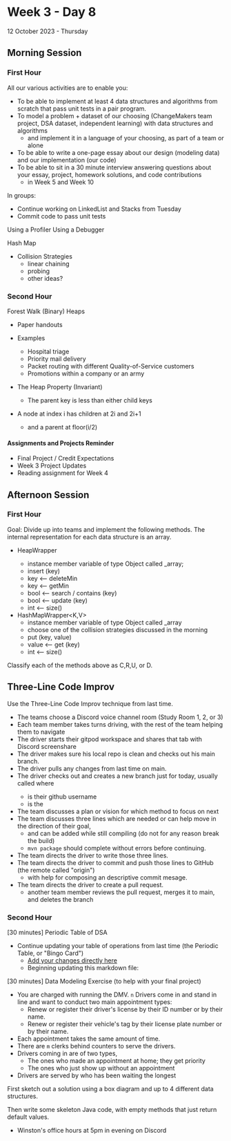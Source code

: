 # Week 3 - Day 8
12 October 2023 - Thursday

## Morning Session

### First Hour

All our various activities are to enable you:
* To be able to implement at least 4 data structures and algorithms from scratch that pass unit tests in a pair program.
* To model a problem + dataset of our choosing (ChangeMakers team project, DSA dataset, independent learning) with data structures and algorithms
  * and implement it in a language of your choosing, as part of a team or alone
* To be able to write a one-page essay about our design (modeling data) and our implementation (our code)
* To be able to sit in a 30 minute interview answering questions about your essay, project, homework solutions, and code contributions
  * in Week 5 and Week 10

In groups:
* Continue working on LinkedList and Stacks from Tuesday
* Commit code to pass unit tests

Using a Profiler
Using a Debugger

Hash Map
* Collision Strategies
  * linear chaining
  * probing
  * other ideas?

### Second Hour

Forest Walk
(Binary) Heaps

* Paper handouts

* Examples
  * Hospital triage
  * Priority mail delivery
  * Packet routing with different Quality-of-Service customers
  * Promotions within a company or an army
* The Heap Property (Invariant)
  * The parent key is less than either child keys
* A node at index i has children at 2i and 2i+1
  * and a parent at floor(i/2)

#### Assignments and Projects Reminder

* Final Project / Credit Expectations
* Week 3 Project Updates
* Reading assignment for Week 4

## Afternoon Session

### First Hour

Goal: Divide up into teams and implement the following methods.
The internal representation for each data structure is an array.

* HeapWrapper<T>
  * instance member variable of type Object called _array;
  * insert (key)
  * key <-- deleteMin
  * key <-- getMin
  * bool <-- search / contains (key)
  * bool <-- update (key)
  * int <-- size()
* HashMapWrapper<K,V>
  * instance member variable of type Object called _array
  * choose one of the collision strategies discussed in the morning
  * put (key, value)
  * value <-- get (key)
  * int <-- size()

Classify each of the methods above as C,R,U, or D.

## Three-Line Code Improv

Use the Three-Line Code Improv technique from last time.
* The teams choose a Discord voice channel room (Study Room 1, 2, or 3)
* Each team member takes turns driving, with the rest of the team helping them to navigate
* The driver starts their gitpod workspace and shares that tab with Discord screenshare
* The driver makes sure his local repo is clean and checks out his main branch.
* The driver pulls any changes from last time on main.
* The driver checks out and creates a new branch just for today, usually called <username-datastructure> where 
  * <username> is their github username
  * <datastructure> is the 
* The team discusses a plan or vision for which method to focus on next
* The team discusses three lines which are needed or can help move in the direction of their goal,
  * and can be added while still compiling (do not for any reason break the build)
  * `mvn package` should complete without errors before continuing.
* The team directs the driver to write those three lines.
* The team directs the driver to commit and push those lines to GitHub (the remote called "origin")
  * with help for composing an descriptive commit mesage.
* The team directs the driver to create a pull request.
  * another team member reviews the pull request, merges it to main, and deletes the branch

### Second Hour

[30 minutes] Periodic Table of DSA
* Continue updating your table of operations from last time (the Periodic Table, or "Bingo Card")
  * [Add your changes directly here](https://github.com/TheEvergreenStateCollege/upper-division-cs/blob/periodic-table-1/dsa-23au/PeriodicTable.md)
  * Beginning updating this markdown file: []()

[30 minutes] Data Modeling Exercise (to help with your final project)

  * You are charged with running the DMV. `n` Drivers come in and stand in line and want to conduct two main appointment types:
    * Renew or register their driver's license by their ID number or by their name.
    * Renew or register their vehicle's tag by their license plate number or by their name.
  * Each appointment takes the same amount of time.
  * There are `m` clerks behind counters to serve the drivers.
  * Drivers coming in are of two types,
    * The ones who made an appointment at home; they get priority
    * The ones who just show up without an appointment
  * Drivers are served by who has been waiting the longest

  First sketch out a solution using a box diagram and up to 4 different data structures.
  
  Then write some skeleton Java code, with empty methods that just return default values.

* Winston's office hours at 5pm in evening on Discord
